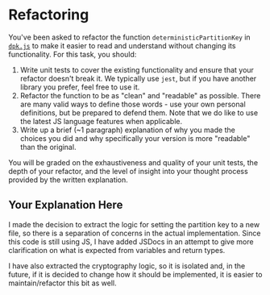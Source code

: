 # Refactoring

You've been asked to refactor the function `deterministicPartitionKey` in [`dpk.js`](dpk.js) to make it easier to read and understand without changing its functionality. For this task, you should:

1. Write unit tests to cover the existing functionality and ensure that your refactor doesn't break it. We typically use `jest`, but if you have another library you prefer, feel free to use it.
2. Refactor the function to be as "clean" and "readable" as possible. There are many valid ways to define those words - use your own personal definitions, but be prepared to defend them. Note that we do like to use the latest JS language features when applicable.
3. Write up a brief (~1 paragraph) explanation of why you made the choices you did and why specifically your version is more "readable" than the original.

You will be graded on the exhaustiveness and quality of your unit tests, the depth of your refactor, and the level of insight into your thought process provided by the written explanation.

## Your Explanation Here

I made the decision to extract the logic for setting the partition key to a new file, so there is a separation of concerns in the actual implementation. Since this code is still using JS, I have added JSDocs in an attempt to give more clarification on what is expected from variables and return types.

I have also extracted the cryptography logic, so it is isolated and, in the future, if it is decided to change how it should be implemented, it is easier to maintain/refactor this bit as well.